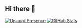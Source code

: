 ## Hi there 👋
[![Discord Presence](https://lanyard-profile-readme.vercel.app/api/564190948863508486)](https://discord.com/users/564190948863508486)
[![GitHub Stats](https://github-readme-stats.vercel.app/api?username=lagametv&show_icons=true&hide_border=true&hide_title=true&include_all_commits=true&count_private=true&bg_color=0d1117&text_color=f0f6fc&hide_border=true)](https://github.com/lagametv/)
